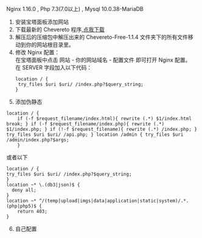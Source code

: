 Nginx 1.16.0 , Php 7.3(7.0以上) , Mysql 10.0.38-MariaDB  
1. 安装宝塔面板添加网站  
2. 下载最新的 Chevereto 程序,[点我下载](https://github.com/Chevereto/Chevereto-Free/releases)  
3. 解压后的压缩包中解压出来的 Chevereto-Free-1.1.4 文件夹下的所有文件移动到你的网站根目录里。  
4. 修改 Nginx 配置：  
   在宝塔面板中点击 网站 - 你的网站域名 - 配置文件 即可打开 Nginx 配置。  
   在 SERVER 字段加入以下代码：  
   ```
   location / {
    try_files $uri $uri/ /index.php?$query_string;
   }
   ```  
5. 添加伪静态  
```
location / {
    if (-f $request_filename/index.html){ rewrite (.*) $1/index.html break; } if (-f $request_filename/index.php){ rewrite (.*) $1/index.php; } if (!-f $request_filename){ rewrite (.*) /index.php; } try_files $uri $uri/ /api.php; } location /admin { try_files $uri /admin/index.php?$args;
    }
 ```  
或者以下  
```
location / {
try_files $uri $uri/ /index.php?$query_string;
}
location ~* \.(db3|json)$ {
  deny all;
}
location ~* ^/(temp|upload|imgs|data|application|static|system)/.*.(php|php5)$ {
    return 403;
}
```  
6. 自己配置
